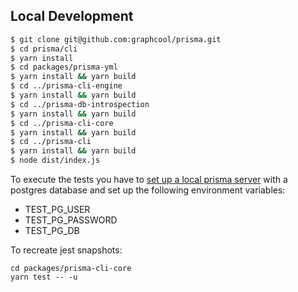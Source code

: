 ## Local Development

```sh
$ git clone git@github.com:graphcool/prisma.git
$ cd prisma/cli
$ yarn install
$ cd packages/prisma-yml
$ yarn install && yarn build
$ cd ../prisma-cli-engine
$ yarn install && yarn build
$ cd ../prisma-db-introspection
$ yarn install && yarn build
$ cd ../prisma-cli-core
$ yarn install && yarn build
$ cd ../prisma-cli
$ yarn install && yarn build
$ node dist/index.js
```

To execute the tests you have to [set up a local prisma server](<https://www.prisma.io/docs/tutorials/deploy-prisma-servers/local-(docker)-meemaesh3k>) with a postgres database and set up the following environment variables:

- TEST_PG_USER
- TEST_PG_PASSWORD
- TEST_PG_DB

To recreate jest snapshots:

```
cd packages/prisma-cli-core
yarn test -- -u
```
